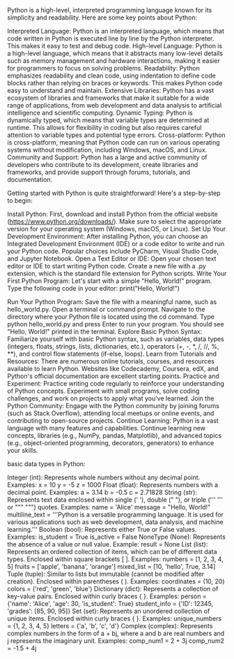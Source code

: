 Python is a high-level, interpreted programming language known for its simplicity and readability. Here are some key points about Python:

Interpreted Language: Python is an interpreted language, which means that code written in Python is executed line by line by the Python interpreter. This makes it easy to test and debug code.
High-level Language: Python is a high-level language, which means that it abstracts many low-level details such as memory management and hardware interactions, making it easier for programmers to focus on solving problems.
Readability: Python emphasizes readability and clean code, using indentation to define code blocks rather than relying on braces or keywords. This makes Python code easy to understand and maintain.
Extensive Libraries: Python has a vast ecosystem of libraries and frameworks that make it suitable for a wide range of applications, from web development and data analysis to artificial intelligence and scientific computing.
Dynamic Typing: Python is dynamically typed, which means that variable types are determined at runtime. This allows for flexibility in coding but also requires careful attention to variable types and potential type errors.
Cross-platform: Python is cross-platform, meaning that Python code can run on various operating systems without modification, including Windows, macOS, and Linux.
Community and Support: Python has a large and active community of developers who contribute to its development, create libraries and frameworks, and provide support through forums, tutorials, and documentation.


Getting started with Python is quite straightforward! Here's a step-by-step to begin:

Install Python:
First, download and install Python from the official website (https://www.python.org/downloads/). Make sure to select the appropriate version for your operating system (Windows, macOS, or Linux).
Set Up Your Development Environment:
After installing Python, you can choose an Integrated Development Environment (IDE) or a code editor to write and run your Python code. Popular choices include PyCharm, Visual Studio Code, and Jupyter Notebook.
Open a Text Editor or IDE:
Open your chosen text editor or IDE to start writing Python code. Create a new file with a .py extension, which is the standard file extension for Python scripts.
Write Your First Python Program:
Let's start with a simple "Hello, World!" program. Type the following code in your editor:
print("Hello, World!")

Run Your Python Program:
Save the file with a meaningful name, such as hello_world.py.
Open a terminal or command prompt.
Navigate to the directory where your Python file is located using the cd command.
Type python hello_world.py and press Enter to run your program. You should see "Hello, World!" printed in the terminal.
Explore Basic Python Syntax:
Familiarize yourself with basic Python syntax, such as variables, data types (integers, floats, strings, lists, dictionaries, etc.), operators (+, -, *, /, //, %, **), and control flow statements (if-else, loops).
Learn from Tutorials and Resources:
There are numerous online tutorials, courses, and resources available to learn Python. Websites like Codecademy, Coursera, edX, and Python's official documentation are excellent starting points.
Practice and Experiment:
Practice writing code regularly to reinforce your understanding of Python concepts.
Experiment with small programs, solve coding challenges, and work on projects to apply what you've learned.
Join the Python Community:
Engage with the Python community by joining forums (such as Stack Overflow), attending local meetups or online events, and contributing to open-source projects.
Continue Learning:
Python is a vast language with many features and capabilities. Continue learning new concepts, libraries (e.g., NumPy, pandas, Matplotlib), and advanced topics (e.g., object-oriented programming, decorators, generators) to enhance your skills.

basic data types in Python:

Integer (int):
Represents whole numbers without any decimal point.
Examples:
x = 10
y = -5
z = 1000
Float (float):
Represents numbers with a decimal point.
Examples:
a = 3.14
b = -0.5
c = 2.71828
String (str):
Represents text data enclosed within single (' '), double (" "), or triple (''' ''' or """ """) quotes.
Examples:
name = 'Alice'
message = "Hello, World!"
multiline_text = '''Python is a versatile programming language. It is used for various applications such as web development, data analysis, and machine learning.'''
Boolean (bool):
Represents either True or False values.
Examples:
is_student = True
is_active = False
NoneType (None):
Represents the absence of a value or null value.
Example:
result = None
List (list):
Represents an ordered collection of items, which can be of different data types.
Enclosed within square brackets [ ].
Examples:
numbers = [1, 2, 3, 4, 5]
fruits = ['apple', 'banana', 'orange']
mixed_list = [10, 'hello', True, 3.14]
Tuple (tuple):
Similar to lists but immutable (cannot be modified after creation).
Enclosed within parentheses ( ).
Examples:
coordinates = (10, 20)
colors = ('red', 'green', 'blue')
Dictionary (dict):
Represents a collection of key-value pairs.
Enclosed within curly braces { }.
Examples:
person = {'name': 'Alice', 'age': 30, 'is_student': True}
student_info = {'ID': 12345, 'grades': [85, 90, 95]}
Set (set):
Represents an unordered collection of unique items.
Enclosed within curly braces { }.
Examples:
unique_numbers = {1, 2, 3, 4, 5}
letters = {'a', 'b', 'c', 'd'}
Complex (complex):
Represents complex numbers in the form of a + bj, where a and b are real numbers and j represents the imaginary unit.
Examples:
comp_num1 = 2 + 3j
comp_num2 = -1.5 + 4j
